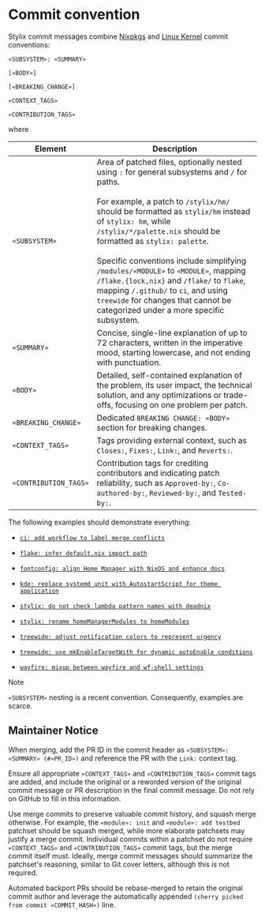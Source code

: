 # Commit convention

Stylix commit messages combine [Nixpkgs](
https://github.com/NixOS/nixpkgs/blob/master/CONTRIBUTING.md#commit-conventions)
and [Linux Kernel](https://docs.kernel.org/process/submitting-patches.html)
commit conventions:

```
«SUBSYSTEM»: «SUMMARY»

[«BODY»]

[«BREAKING_CHANGE»]

«CONTEXT_TAGS»

«CONTRIBUTION_TAGS»
```

where

| Element               | Description |
|-----------------------|-------------|
| `«SUBSYSTEM»`         | Area of patched files, optionally nested using `:` for general subsystems and `/` for paths.<br><br>For example, a patch to `/stylix/hm/` should be formatted as `stylix/hm` instead of `stylix: hm`, while `/stylix/*/palette.nix` should be formatted as `stylix: palette`.<br><br>Specific conventions include simplifying `/modules/«MODULE»` to `«MODULE»`, mapping `/flake.{lock,nix}` and `/flake/` to `flake`, mapping `/.github/` to `ci`, and using `treewide` for changes that cannot be categorized under a more specific subsystem. |
| `«SUMMARY»`           | Concise, single-line explanation of up to 72 characters, written in the imperative mood, starting lowercase, and not ending with punctuation. |
| `«BODY»`              | Detailed, self-contained explanation of the problem, its user impact, the technical solution, and any optimizations or trade-offs, focusing on one problem per patch. |
| `«BREAKING_CHANGE»`   | Dedicated `BREAKING CHANGE: «BODY»` section for breaking changes. |
| `«CONTEXT_TAGS»`      | Tags providing external context, such as `Closes:`, `Fixes:`, `Link:`, and `Reverts:`. |
| `«CONTRIBUTION_TAGS»` | Contribution tags for crediting contributors and indicating patch reliability, such as `Approved-by:`, `Co-authored-by:`, `Reviewed-by:`, and `Tested-by:`. |

The following examples should demonstrate everything:

- [`ci: add workflow to label merge conflicts`](
  https://github.com/nix-community/stylix/commit/46caa4122c4eacafba8e38f4b9344dd149064a10)

- [`flake: infer default.nix import path`](
  https://github.com/nix-community/stylix/commit/1baa44cf8c3a4699d0beda91f39ba7942b46269d)

- [`fontconfig: align Home Manager with NixOS and enhance docs`](
  https://github.com/nix-community/stylix/commit/6d72fc259b6f595f5bcf9634bf2f82b76f939a0d)

- [`kde: replace systemd unit with AutostartScript for theme application`](
  https://github.com/nix-community/stylix/commit/e0a41d3a2562ce1b43cad8560333673d04b111b8)

- [`stylix: do not check lambda pattern names with deadnix`](
  https://github.com/nix-community/stylix/commit/4add678fe3978177744e8af3c72a6a8a1288227b)

- [`stylix: rename homeManagerModules to homeModules`](
  https://github.com/nix-community/stylix/commit/0e5b1613bd9285700c99e5ecf0a4e31da8cb5e04)

- [`treewide: adjust notification colors to represent urgency`](
  https://github.com/nix-community/stylix/commit/a6eff346d8e346b5a8e7eb3f8f7c4b36c9597a3c)

- [`treewide: use mkEnableTargetWith for dynamic autoEnable conditions`](
  https://github.com/nix-community/stylix/commit/d73d8f6a4834716496bf8930a492b115cc3d7d17)

- [`wayfire: mixup between wayfire and wf-shell settings`](
  https://github.com/nix-community/stylix/commit/0150050d6eed373b04fd85e08bd2ae7b5cc8d3b2)

<!--
TODO: Remove this note after 26.05, giving this convention one year of
      establishment.
-->
> [!NOTE]
> `«SUBSYSTEM»` nesting is a recent convention. Consequently, examples are
> scarce.

## Maintainer Notice

When merging, add the PR ID in the commit header as `«SUBSYSTEM»: «SUMMARY»
(#«PR_ID»)` and reference the PR with the `Link:` context tag.

Ensure all appropriate `«CONTEXT_TAGS»` and `«CONTRIBUTION_TAGS»` commit tags
are added, and include the original or a reworded version of the original commit
message or PR description in the final commit message. Do not rely on GitHub to
fill in this information.

Use merge commits to preserve valuable commit history, and squash merge
otherwise. For example, the `«module»: init` and `«module»: add testbed`
patchset should be squash merged, while more elaborate patchsets may justify a
merge commit. Individual commits within a patchset do not require
`«CONTEXT_TAGS»` and `«CONTRIBUTION_TAGS»` commit tags, but the merge commit
itself must. Ideally, merge commit messages should summarize the patchset's
reasoning, similar to Git cover letters, although this is not required.

Automated backport PRs should be rebase-merged to retain the original commit
author and leverage the automatically appended `(cherry picked from commit
«COMMIT_HASH»)` line.
